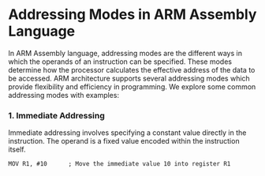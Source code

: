 # Addressing Modes in ARM Assembly Language

In ARM Assembly language, addressing modes are the different ways in which the operands of an instruction can be specified. These modes determine how the processor calculates the effective address of the data to be accessed. ARM architecture supports several addressing modes which provide flexibility and efficiency in programming. We explore some common addressing modes with examples:

### 1. Immediate Addressing

Immediate addressing involves specifying a constant value directly in the instruction. The operand is a fixed value encoded within the instruction itself.

```Assembly
MOV R1, #10      ; Move the immediate value 10 into register R1

```
